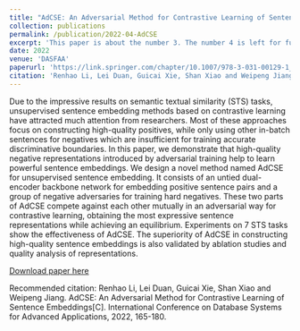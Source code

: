 ```yaml
---
title: "AdCSE: An Adversarial Method for Contrastive Learning of Sentence Embeddings"
collection: publications
permalink: /publication/2022-04-AdCSE
excerpt: 'This paper is about the number 3. The number 4 is left for future work.'
date: 2022
venue: 'DASFAA'
paperurl: 'https://link.springer.com/chapter/10.1007/978-3-031-00129-1_11'
citation: 'Renhao Li, Lei Duan, Guicai Xie, Shan Xiao and Weipeng Jiang. AdCSE: An Adversarial Method for Contrastive Learning of Sentence Embeddings[C]. International Conference on Database Systems for Advanced Applications, 2022, 165-180.'
---
```

Due to the impressive results on semantic textual similarity (STS) tasks, unsupervised sentence embedding methods based on contrastive learning have attracted much attention from researchers. Most of these approaches focus on constructing high-quality positives, while only using other in-batch sentences for negatives which are insufficient for training accurate discriminative boundaries. In this paper, we demonstrate that high-quality negative representations introduced by adversarial training help to learn powerful sentence embeddings. We design a novel method named AdCSE for unsupervised sentence embedding. It consists of an untied dual-encoder backbone network for embedding positive sentence pairs and a group of negative adversaries for training hard negatives. These two parts of AdCSE compete against each other mutually in an adversarial way for contrastive learning, obtaining the most expressive sentence representations while achieving an equilibrium. Experiments on 7 STS tasks show the effectiveness of AdCSE. The superiority of AdCSE in constructing high-quality sentence embeddings is also validated by ablation studies and quality analysis of representations.

[Download paper here](http://academicpages.github.io/files/2022-04-AdCSE.pdf)

Recommended citation: Renhao Li, Lei Duan, Guicai Xie, Shan Xiao and Weipeng Jiang. AdCSE: An Adversarial Method for Contrastive Learning of Sentence Embeddings[C]. International Conference on Database Systems for Advanced Applications, 2022, 165-180.
